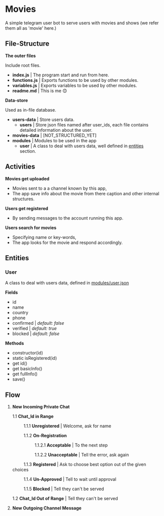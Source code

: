 # Movies

A simple telegram user bot to serve users with movies and shows (we refer them all as 'movie' here.)

## File-Structure

**The outer files**

Include root files.

- **index.js** | The program start and run from here.
- **functions.js** | Exports functions to be used by other modules.
- **variables.js** | Exports variables to be used by other modules.
- **readme.md** | This is me 😊

**Data-store**

Used as in-file database.

- **users-data** | Store users data.
  - **users** | Store json files named after user_ids, each file contains detailed information about the user.
- **movies-data** | [NOT_STRUCTURED_YET]
- **modules** | Modules to be used in the app
  - **user** | A class to deal with users data, well defined in [entities](#entities) section.

## Activities

**Movies get uploaded**

- Movies sent to a a channel known by this app,
- The app save info about the movie from there caption and other internal structures.

**Users get registered**

- By sending messages to the account running this app.

**Users search for movies**

- Specifying name or key-words,
- The app looks for the movie and respond accordingly.

## Entities

### User

A class to deal with users data, defined in [modules/user.json](modules/user.js)

**Fields**

- id
- name
- country
- phone
- confirmed | _default: false_
- verified | _default: true_
- blocked | _default: false_

**Methods**

- constructor(id)
- static isRegistered(id)
- get id()
- get basicInfo()
- get fullInfo()
- save()

## Flow

1.  **New Incoming Private Chat**

    1.1 **Chat_Id in Range**

    &emsp; &emsp; 1.1.1 **Unregistered** | Welcome, ask for name

    &emsp; &emsp; 1.1.2 **On-Registration**

    &emsp; &emsp; &emsp; &emsp; 1.1.2.1 **Acceptable** | To the next step

    &emsp; &emsp; &emsp; &emsp; 1.1.2.2 **Unacceptable** | Tell the error, ask again

    &emsp; &emsp; 1.1.3 **Registered** | Ask to choose best option out of the given choices

    &emsp; &emsp; 1.1.4 **Un-Approved** | Tell to wait until approval

    &emsp; &emsp; 1.1.5 **Blocked** | Tell they can't be served

    1.2 **Chat_Id Out of Range** | Tell they can't be served

2.  **New Outgoing Channel Message**
